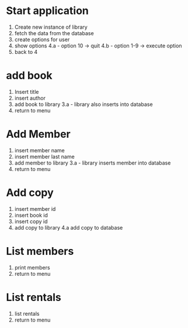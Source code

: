 # Start application
1. Create new instance of library
2. fetch the data from the database
3. create options for user
4. show options
4.a - option 10 -> quit
4.b - option 1-9 -> execute option
5. back to 4


# add book
1. Insert title
2. insert author
3. add book to library 
3.a - library also inserts into database
4. return to menu

# Add Member
1. insert member name
2. insert member last name
3. add member to library
3.a - library inserts member into database
4. return to menu

# Add copy
1. insert member id
2. insert book id
3. insert copy id
4. add copy to library
4.a add copy to database

# List members
1. print members
2. return to menu

# List rentals
1. list rentals
2. return to menu